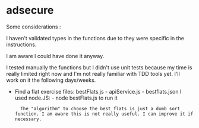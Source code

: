 # adsecure



Some considerations :



I haven't validated types in the functions due to they were specific in the instructions.

I am aware I could have done it anyway.

I tested manually the functions but I didn't use unit tests because my time is really limited right now and I'm not really familiar with TDD tools yet. I'll work on it the following days/weeks.

- Find a flat exercise files:
        bestFlats.js - apiService.js - bestflats.json
        I used node.JS:
             - node bestFlats.js to run it 

        The "algorithm" to choose the best flats is just a dumb sort function. I am aware this is not really useful. I can improve it if necessary.